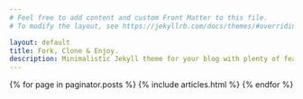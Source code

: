 ```yaml
---
# Feel free to add content and custom Front Matter to this file.
# To modify the layout, see https://jekyllrb.com/docs/themes/#overriding-theme-defaults

layout: default
title: Fork, Clone & Enjoy.
description: Minimalistic Jekyll theme for your blog with plenty of features. Easy to install and setup.
---
```


{% for page in paginator.posts %}
{% include articles.html %}
{% endfor %}